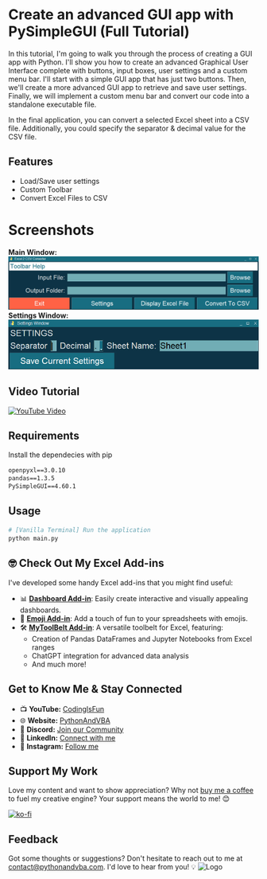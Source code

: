 
# Create an advanced GUI app with PySimpleGUI (Full Tutorial)

In this tutorial, I'm going to walk you through the process of creating a GUI app with Python. I'll show you how to create an advanced Graphical User Interface complete with buttons, input boxes, user settings and a custom menu bar. I'll start with a simple GUI app that has just two buttons. Then, we'll create a more advanced GUI app to retrieve and save user settings. Finally, we will implement a custom menu bar and convert our code into a standalone executable file.<br/>

In the final application, you can convert a selected Excel sheet into a CSV file. Additionally, you could specify the separator & decimal value for the CSV file.

## Features
- Load/Save user settings
- Custom Toolbar
- Convert Excel Files to CSV

# Screenshots
**Main Window:**
![Main Window](/main_window.jpg?raw=true "Main Window")
<br/>
**Settings Window:**
![Settings Window](/settings_window.jpg?raw=true "Settings Window")

## Video Tutorial
[![YouTube Video](https://img.youtube.com/vi/LzCfNanQ_9c/0.jpg)](https://youtu.be/LzCfNanQ_9c)

## Requirements
Install the dependecies with pip
```
openpyxl==3.0.10
pandas==1.3.5
PySimpleGUI==4.60.1
```

## Usage
```python
# [Vanilla Terminal] Run the application
python main.py
```


## 🤓 Check Out My Excel Add-ins
I've developed some handy Excel add-ins that you might find useful:

- 📊 **[Dashboard Add-in](https://pythonandvba.com/grafly)**: Easily create interactive and visually appealing dashboards.
- 🤪 **[Emoji Add-in](https://pythonandvba.com/emojify)**: Add a touch of fun to your spreadsheets with emojis.
- 🛠️ **[MyToolBelt Add-in](https://pythonandvba.com/mytoolbelt)**: A versatile toolbelt for Excel, featuring:
  - Creation of Pandas DataFrames and Jupyter Notebooks from Excel ranges
  - ChatGPT integration for advanced data analysis
  - And much more!


## Get to Know Me & Stay Connected
- 📺 **YouTube:** [CodingIsFun](https://youtube.com/c/CodingIsFun)
- 🌐 **Website:** [PythonAndVBA](https://pythonandvba.com)
- 💬 **Discord:** [Join our Community](https://pythonandvba.com/discord)
- 💼 **LinkedIn:** [Connect with me](https://www.linkedin.com/in/sven-bosau/)
- 📸 **Instagram:** [Follow me](https://www.instagram.com/codingisfun_official/)

## Support My Work
Love my content and want to show appreciation? Why not [buy me a coffee](https://pythonandvba.com/coffee-donation) to fuel my creative engine? Your support means the world to me! 😊

[![ko-fi](https://ko-fi.com/img/githubbutton_sm.svg)](https://pythonandvba.com/coffee-donation)

## Feedback
Got some thoughts or suggestions? Don't hesitate to reach out to me at contact@pythonandvba.com. I'd love to hear from you! 💡
![Logo](https://www.pythonandvba.com/banner-img)
